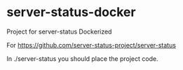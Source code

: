 # server-status-docker
Project for server-status Dockerized

For https://github.com/server-status-project/server-status

In ./server-status you should place the project code.
